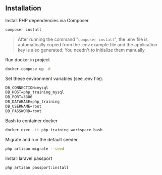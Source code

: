 ## Installation

Install PHP dependencies via Composer.

```bash
composer install
```

> After running the command "`composer install`", the .env file is automatically copied from the .env.example file and the application key is also generated. You needn't to initialize them manually.

Run docker in project

```bash
docker-compose up -d
```

Set these environment variables (see .env file).

```txt
DB_CONNECTION=mysql
DB_HOST=php_training_mysql
DB_PORT=3306
DB_DATABASE=php_training
DB_USERNAME=root
DB_PASSWORD=root
```

Bash to container docker

```bash
docker exec -it php_training_workspace bash
```

Migrate and run the default seeder.

```bash
php artisan migrate --seed
```


Install laravel passport

```bash
php artisan passport:install 
```
